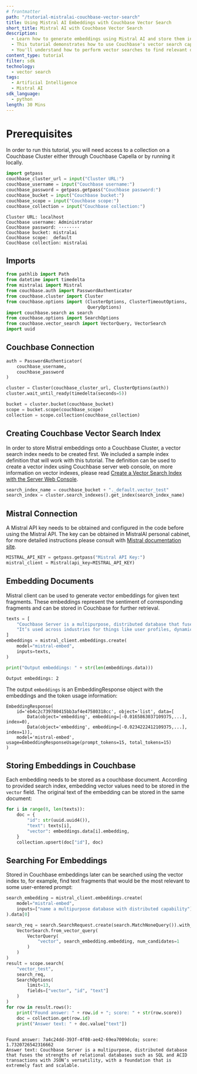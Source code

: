 ```yaml
---
# frontmatter
path: "/tutorial-mistralai-couchbase-vector-search"
title: Using Mistral AI Embeddings with Couchbase Vector Search
short_title: Mistral AI with Couchbase Vector Search
description:
  - Learn how to generate embeddings using Mistral AI and store them in Couchbase.
  - This tutorial demonstrates how to use Couchbase's vector search capabilities with Mistral AI embeddings.
  - You'll understand how to perform vector searches to find relevant documents based on similarity.
content_type: tutorial
filter: sdk
technology:
  - vector search
tags:
  - Artificial Intelligence
  - Mistral AI
sdk_language:
  - python
length: 30 Mins
---
```



<!--- *** WARNING ***: Autogenerated markdown file from jupyter notebook. ***DO NOT EDIT THIS FILE***. Changes should be made to the original notebook file. See commit message for source repo. -->


# Prerequisites
In order to run this tutorial, you will need access to a collection on a Couchbase Cluster either through Couchbase Capella or by running it locally. 


```python
import getpass
couchbase_cluster_url = input("Cluster URL:")
couchbase_username = input("Couchbase username:")
couchbase_password = getpass.getpass("Couchbase password:")
couchbase_bucket = input("Couchbase bucket:")
couchbase_scope = input("Couchbase scope:")
couchbase_collection = input("Couchbase collection:")
```

    Cluster URL: localhost
    Couchbase username: Administrator
    Couchbase password: ········
    Couchbase bucket: mistralai
    Couchbase scope: _default
    Couchbase collection: mistralai


## Imports


```python
from pathlib import Path
from datetime import timedelta
from mistralai import Mistral
from couchbase.auth import PasswordAuthenticator
from couchbase.cluster import Cluster
from couchbase.options import (ClusterOptions, ClusterTimeoutOptions,
                               QueryOptions)
import couchbase.search as search
from couchbase.options import SearchOptions
from couchbase.vector_search import VectorQuery, VectorSearch
import uuid
```

## Couchbase Connection


```python
auth = PasswordAuthenticator(
    couchbase_username,
    couchbase_password
)
```


```python
cluster = Cluster(couchbase_cluster_url, ClusterOptions(auth))
cluster.wait_until_ready(timedelta(seconds=5))

bucket = cluster.bucket(couchbase_bucket)
scope = bucket.scope(couchbase_scope)
collection = scope.collection(couchbase_collection)
```

## Creating Couchbase Vector Search Index
In order to store Mistral embeddings onto a Couchbase Cluster, a vector search index needs to be created first. We included a sample index definition that will work with this tutorial. The definition can be used to create a vector index using Couchbase server web console, on more information on vector indexes, please read [Create a Vector Search Index with the Server Web Console](https://docs.couchbase.com/server/current/vector-search/create-vector-search-index-ui.html). 


```python
search_index_name = couchbase_bucket + "._default.vector_test"
search_index = cluster.search_indexes().get_index(search_index_name)
```

## Mistral Connection
A Mistral API key needs to be obtained and configured in the code before using the Mistral API. The key can be obtained in MistralAI personal cabinet, for more detailed instructions please consult with [Mistral documentation site](https://docs.mistral.ai/).


```python
MISTRAL_API_KEY = getpass.getpass("Mistral API Key:")
mistral_client = Mistral(api_key=MISTRAL_API_KEY)
```

## Embedding Documents
Mistral client can be used to generate vector embeddings for given text fragments. These embeddings represent the sentiment of corresponding fragments and can be stored in Couchbase for further retrieval.


```python
texts = [
    "Couchbase Server is a multipurpose, distributed database that fuses the strengths of relational databases such as SQL and ACID transactions with JSON’s versatility, with a foundation that is extremely fast and scalable.",
    "It’s used across industries for things like user profiles, dynamic product catalogs, GenAI apps, vector search, high-speed caching, and much more."
]
embeddings = mistral_client.embeddings.create(
    model="mistral-embed",
    inputs=texts,
)

print("Output embeddings: " + str(len(embeddings.data)))
```

    Output embeddings: 2


The output `embeddings` is an EmbeddingResponse object with the embeddings and the token usage information:

```
EmbeddingResponse(
    id='eb4c2c739780415bb3af4e47580318cc', object='list', data=[
        Data(object='embedding', embedding=[-0.0165863037109375,...], index=0),
        Data(object='embedding', embedding=[-0.0234222412109375,...], index=1)],
    model='mistral-embed', usage=EmbeddingResponseUsage(prompt_tokens=15, total_tokens=15)
)
```

## Storing Embeddings in Couchbase
Each embedding needs to be stored as a couchbase document. According to provided search index, embedding vector values need to be stored in the `vector` field. The original text of the embedding can be stored in the same document:


```python
for i in range(0, len(texts)):
    doc = {
        "id": str(uuid.uuid4()),
        "text": texts[i],
        "vector": embeddings.data[i].embedding,
    }
    collection.upsert(doc["id"], doc)
```

## Searching For Embeddings
Stored in Couchbase embeddings later can be searched using the vector index to, for example, find text fragments that would be the most relevant to some user-entered prompt:


```python
search_embedding = mistral_client.embeddings.create(
    model="mistral-embed",
    inputs=["name a multipurpose database with distributed capability"],
).data[0]

search_req = search.SearchRequest.create(search.MatchNoneQuery()).with_vector_search(
    VectorSearch.from_vector_query(
        VectorQuery(
            "vector", search_embedding.embedding, num_candidates=1
        )
    )
)
result = scope.search(
    "vector_test", 
    search_req, 
    SearchOptions(
        limit=13, 
        fields=["vector", "id", "text"]
    )
)
for row in result.rows():
    print("Found answer: " + row.id + "; score: " + str(row.score))
    doc = collection.get(row.id)
    print("Answer text: " + doc.value["text"])
    

```

    Found answer: 7a4c24dd-393f-4f08-ae42-69ea7009dcda; score: 1.7320726542316662
    Answer text: Couchbase Server is a multipurpose, distributed database that fuses the strengths of relational databases such as SQL and ACID transactions with JSON’s versatility, with a foundation that is extremely fast and scalable.

